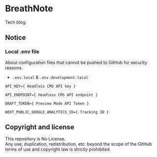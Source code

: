 # BreathNote

Tech blog.

## Notice

### Local .env file

About configuration files that cannot be pushed to GitHub for security reasons.

- `.env.local` & `.env.development.local`

```
API_KEY={ Headless CMS API key }

API_ENDPOINT={ Headless CMS API endpoint }

DRAFT_TOKEN={ Preview Mode API Token }

NEXT_PUBLIC_GOOGLE_ANALYTICS_ID={ Tracking ID }
```

## Copyright and license

This repository is No License.<br>
Any use, duplication, redistribution, etc. beyond the scope of the GitHub terms of use and copyright law is strictly prohibited.
